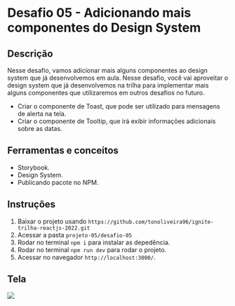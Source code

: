 # Desafio 05 - Adicionando mais componentes do Design System

## Descrição
Nesse desafio, vamos adicionar mais alguns componentes ao design system que já desenvolvemos em aula.
Nesse desafio, você vai aproveitar o design system que já desenvolvemos na trilha para implementar mais alguns componentes que utilizaremos em outros desafios no futuro.

- Criar o componente de Toast, que pode ser utilizado para mensagens de alerta na tela.
- Criar o componente de Tooltip, que irá exibir informações adicionais sobre as datas.

## Ferramentas e conceitos
- Storybook.
- Design System.
- Publicando pacote no NPM.

## Instruções
1. Baixar o projeto usando `https://github.com/tonoliveira96/ignite-trilha-reactjs-2022.git`
2. Acessar a pasta `projeto-05/desafio-05`
2. Rodar no terminal `npm i` para instalar as depedência.
4. Rodar no terminal `npm run dev` para rodar o projeto.
5. Acessar no navegador `http://localhost:3000/`.

## Tela
![](./assets/)